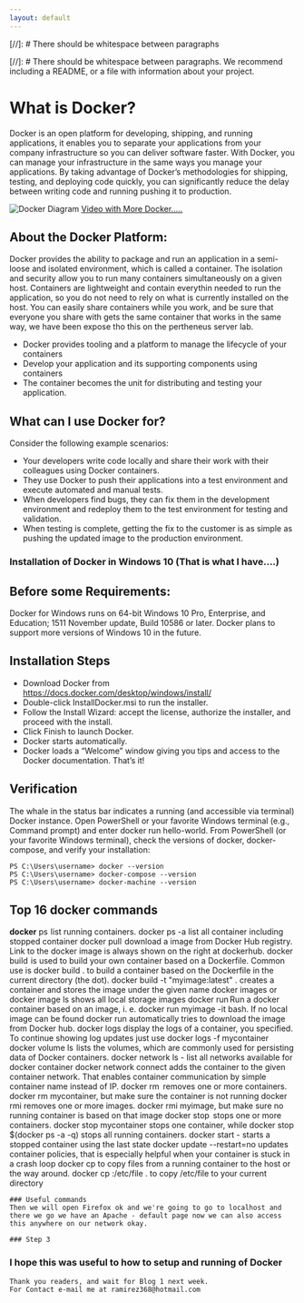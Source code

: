 ```yaml
---
layout: default
---
```






[//]: #  There should be whitespace between paragraphs

[//]: #  There should be whitespace between paragraphs. We recommend including a README, or a file with information about your project.

# What is Docker?

  Docker is an open platform for developing, shipping, and running applications, it enables you to separate your applications from your company infrastructure so you can deliver software faster. With Docker, you can manage your infrastructure in the same ways you manage your applications. By taking advantage of Docker’s methodologies for shipping, testing, and deploying code quickly, you can significantly reduce the delay between writing code and running pushing it to production.


![Docker Diagram](https://res.cloudinary.com/practicaldev/image/fetch/s--pfrqBBqs--/c_limit%2Cf_auto%2Cfl_progressive%2Cq_auto%2Cw_880/https://thepracticaldev.s3.amazonaws.com/i/6xpc9lwxcpkf3as9e1vi.jpeg)
[Video with More Docker.....](https://www.youtube.com/watch?v=rOTqprHv1YE)


## About the Docker Platform:
   Docker provides the ability to package and run an application in a  semi-loose and isolated environment, which is called a container. The isolation and security allow you to run many containers simultaneously on a given host. Containers are lightweight and contain everythin needed to run the application, so you do not need to rely on what is currently installed on the host. You can easily share containers while you work, and be sure that everyone you share with gets the same container that works in the same way, we have been expose tho this on the pertheneus server lab.

* Docker provides tooling and a platform to manage the lifecycle of your containers
* Develop your application and its supporting components using containers
* The container becomes the unit for distributing and testing your application.

## What can I use Docker for?
Consider the following example scenarios:

* Your developers write code locally and share their work with their colleagues using Docker containers.
* They use Docker to push their applications into a test environment and execute automated and manual tests.
* When developers find bugs, they can fix them in the development environment and redeploy them to the test environment for testing and validation.
* When testing is complete, getting the fix to the customer is as simple as pushing the updated image to the production environment.

### Installation of Docker in Windows 10 (That is what I have....)
## Before some Requirements:
Docker for Windows runs on 64-bit Windows 10 Pro, Enterprise, and Education; 1511 November update, Build 10586 or later. Docker plans to support more versions of Windows 10 in the future.

## Installation Steps
* Download Docker from https://docs.docker.com/desktop/windows/install/
* Double-click InstallDocker.msi to run the installer.
* Follow the Install Wizard: accept the license, authorize the installer, and proceed with the install.
* Click Finish to launch Docker.
* Docker starts automatically.
* Docker loads a “Welcome” window giving you tips and access to the Docker documentation.
That’s it!

## Verification
The whale in the status bar indicates a running (and accessible via terminal) Docker instance.
Open PowerShell or your favorite Windows terminal (e.g., Command prompt) and enter docker run hello-world.
From PowerShell (or your favorite Windows terminal), check the versions of docker, docker-compose, and verify your installation:
```
PS C:\Users\username> docker --version
PS C:\Users\username> docker-compose --version
PS C:\Users\username> docker-machine --version
```

## Top 16 docker commands

**docker** ps  list running containers.
docker ps -a list all container including stopped container
docker pull  download a image from Docker Hub registry. Link to the docker image is always shown on the right at dockerhub.
docker build  is used to build your own container based on a Dockerfile. Common use is docker build . to build a container based on the Dockerfile in the current directory (the dot). docker build -t "myimage:latest" . creates a container and stores the image under the given name
docker images or docker image ls shows all local storage images
docker run  Run a docker container based on an image, i. e. docker run myimage -it bash. If no local image can be found docker run automatically tries to download the image from Docker hub.
docker logs display the logs of a container, you specified. To continue showing log updates just use docker logs -f mycontainer
docker volume ls  lists the volumes, which are commonly used for persisting data of Docker containers.
docker network ls - list all networks available for docker container
docker network connect adds the container to the given container network. That enables container communication by simple container name instead of IP.
docker rm   removes one or more containers. docker rm mycontainer, but make sure the container is not running
docker rmi  removes one or more images. docker rmi myimage, but make sure no running container is based on that image
docker stop   stops one or more containers. docker stop mycontainer stops one container, while docker stop $(docker ps -a -q) stops all running containers. 
docker start - starts a stopped container using the last state
docker update --restart=no updates container policies, that is especially helpful when your container is stuck in a crash loop
docker cp to copy files from a running container to the host or the way around. docker cp :/etc/file . to copy /etc/file to your current directory



```
### Useful commands
Then we will open Firefox ok and we're going to go to localhost and there we go we have an Apache - default page now we can also access this anywhere on our network okay.

### Step 3

```



### I hope this was useful to how to setup and running of Docker


```
Thank you readers, and wait for Blog 1 next week.
For Contact e-mail me at ramirez368@hotmail.com

```
